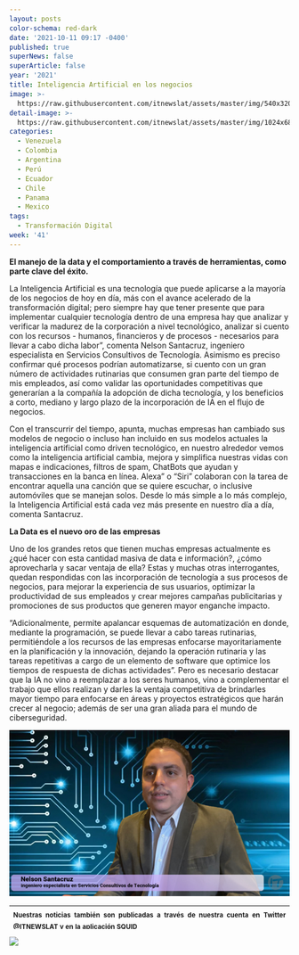 ```yaml
---
layout: posts
color-schema: red-dark
date: '2021-10-11 09:17 -0400'
published: true
superNews: false
superArticle: false
year: '2021'
title: Inteligencia Artificial en los negocios
image: >-
  https://raw.githubusercontent.com/itnewslat/assets/master/img/540x320/Nelson-Santacruz-p.jpg
detail-image: >-
  https://raw.githubusercontent.com/itnewslat/assets/master/img/1024x680/Nelson-Santacruz-g.jpg
categories:
  - Venezuela
  - Colombia
  - Argentina
  - Perú
  - Ecuador
  - Chile
  - Panama
  - Mexico
tags:
  - Transformación Digital
week: '41'
---
```

**El manejo de la data y el comportamiento a través de herramientas, como parte clave del éxito.**

La Inteligencia Artificial es una tecnología que puede aplicarse a la mayoría de los negocios de hoy en día, más con el avance acelerado de la transformación digital; pero siempre hay que tener presente que para implementar cualquier tecnología dentro de una empresa hay que analizar y verificar la madurez de la corporación a nivel tecnológico, analizar si cuento con los recursos - humanos, financieros y de procesos - necesarios para llevar a cabo dicha labor”, comenta Nelson Santacruz, ingeniero especialista en Servicios Consultivos de Tecnología. Asimismo es preciso confirmar qué procesos podrían automatizarse, si cuento con un gran número de actividades rutinarias que consumen gran parte del tiempo de mis empleados, así como validar las oportunidades competitivas que generarían a la compañía la adopción de dicha tecnología, y los beneficios a corto, mediano y largo plazo de la incorporación de IA en el flujo de negocios.

Con el transcurrir del tiempo, apunta, muchas empresas han cambiado sus modelos de negocio o incluso han incluido en sus modelos actuales la inteligencia artificial como driven tecnológico, en nuestro alrededor vemos como la inteligencia artificial cambia, mejora y simplifica nuestras vidas con mapas e indicaciones, filtros de spam, ChatBots que ayudan y transacciones en la banca en línea. Alexa” o “Siri” colaboran con la tarea de encontrar aquella una canción que se quiere escuchar, o inclusive automóviles que se manejan solos. Desde lo más simple a lo más complejo, la Inteligencia Artificial está cada vez más presente en nuestro día a día, comenta Santacruz.

**La Data es el nuevo oro de las empresas**

Uno de los grandes retos que tienen muchas empresas actualmente es ¿qué hacer con esta cantidad masiva de data e información?, ¿cómo aprovecharla y sacar ventaja de ella? Estas y muchas otras interrogantes, quedan respondidas con las incorporación de tecnología a sus procesos de negocios, para mejorar la experiencia de sus usuarios, optimizar la productividad de sus empleados y crear mejores campañas publicitarias y promociones de sus productos que generen mayor enganche impacto.

“Adicionalmente, permite apalancar esquemas de automatización en donde, mediante la programación, se puede llevar a cabo tareas rutinarias, permitiéndole a los recursos de las empresas enfocarse mayoritariamente en la planificación y la innovación, dejando la operación rutinaria y las tareas repetitivas a cargo de un elemento de software que optimice los tiempos de respuesta de dichas actividades”. Pero es necesario destacar que la IA no vino a reemplazar a los seres humanos, vino a complementar el trabajo que ellos realizan y darles la ventaja competitiva de brindarles mayor tiempo para enfocarse en áreas y proyectos estratégicos que harán crecer al negocio; además de ser una gran aliada para el mundo de ciberseguridad.

![](https://raw.githubusercontent.com/itnewslat/assets/master/img/540x320/Nelson-Santacruz-p.jpg)

<table style="height: 42px;" width="569">
<tbody>
<tr>
<td style="text-align: justify;"><sub><strong>Nuestras noticias también son publicadas a través de nuestra cuenta en Twitter <a href="https://twitter.com/itnewslat?lang=es">@ITNEWSLAT</a> y en la aplicación <a href="https://squidapp.co/en/">SQUID</a></strong></sub></td>
</tr>
</tbody>
</table>

<img src="https://tracker.metricool.com/c3po.jpg?hash=56f88a41e39ab42c063cc51676587a04"/>

